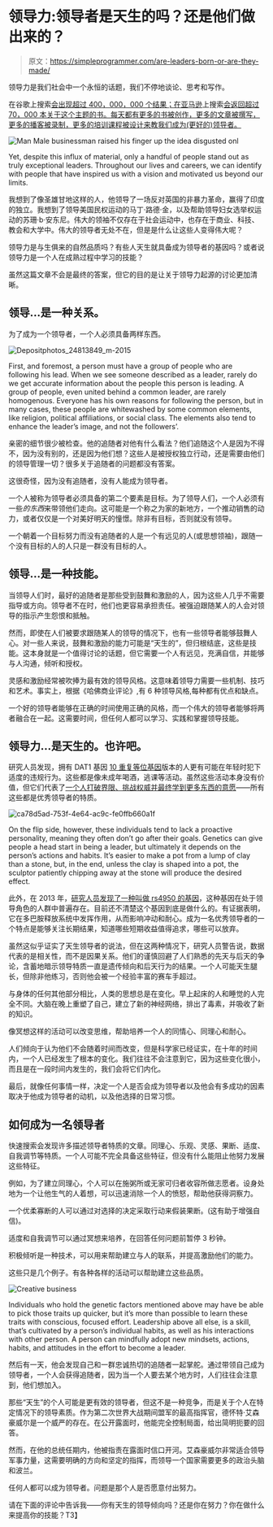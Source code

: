 # 领导力:领导者是天生的吗？还是他们做出来的？

> 原文：<https://simpleprogrammer.com/are-leaders-born-or-are-they-made/>

领导力是我们社会中一个永恒的话题，我们不停地谈论、思考和写作。

在谷歌上搜索[会出现超过 400，000，000 个结果；在亚马逊](https://www.google.com/search?sclient=psy-ab&biw=1536&bih=1227&q=leadership&oq=leadership&gs_l=hp.3..35i39l2j0i20j0.901.2185.0.2422.11.11.0.0.0.0.211.1215.5j5j1.11.0....0...1.1.64.psy-ab..1.10.1122.0.MjANjqrr484&pbx=1&bav=on.2,or.r_cp.&bvm=bv.99804247,d.eXY)上搜索[会返回超过 70，000 本关于这个主题的书。每天都有更多的书被创作，更多的文章被撰写，更多的播客被录制，更多的培训课程被设计来教我们成为(更好的)领导者。](http://www.amazon.com/s/ref=sr_nr_n_0?fst=as%3Aoff&rh=n%3A283155%2Ck%3Aleadership&keywords=leadership&ie=UTF8&qid=1439937623&rnid=2941120011)

![Man Male businessman raised his finger up the idea disgusted onl](img/3650729a8a788ac47d892bc1832be52b.png)

Yet, despite this influx of material, only a handful of people stand out as truly exceptional leaders. Throughout our lives and careers, we can identify with people that have inspired us with a vision and motivated us beyond our limits.

我想到了像圣雄甘地这样的人，他领导了一场反对英国的非暴力革命，赢得了印度的独立。我想到了领导美国民权运动的马丁·路德·金，以及帮助领导妇女选举权运动的苏珊·b·安东尼。伟大的领袖不仅存在于社会运动中，也存在于商业、科技、教会和大学中。伟大的领导者无处不在，但是是什么让这些人变得伟大呢？

领导力是与生俱来的自然品质吗？有些人天生就具备成为领导者的基因吗？或者说领导力是一个人在成熟过程中学习的技能？

虽然这篇文章不会是最终的答案，但它的目的是让关于领导力起源的讨论更加清晰。

## 领导…是一种关系。

为了成为一个领导者，一个人必须具备两样东西。

![Depositphotos_24813849_m-2015](img/aab0a73533054db509597891a40b994d.png)

First, and foremost, a person must have a group of people who are following his lead. When we see someone described as a leader, rarely do we get accurate information about the people this person is leading. A group of people, even united behind a common leader, are rarely homogenous. Everyone has his own reasons for following the person, but in many cases, these people are whitewashed by some common elements, like religion, political affiliations, or social class. The elements also tend to enhance the leader’s image, and not the followers’.

亲密的细节很少被检查。他的追随者对他有什么看法？他们追随这个人是因为不得不，因为没有别的，还是因为他们想？这些人是被授权独立行动，还是需要由他们的领导管理一切？很多关于追随者的问题都没有答案。

这很奇怪，因为没有追随者，没有人能成为领导者。

一个人被称为领导者必须具备的第二个要素是目标。为了领导人们，一个人必须有一些*的东西*来带领他们走向。这可能是一个称之为家的新地方，一个推动销售的动力，或者仅仅是一个对美好明天的憧憬。除非有目标，否则就没有领导。

一个朝着一个目标努力而没有追随者的人是一个有远见的人(或思想领袖)，跟随一个没有目标的人的人只是一群没有目标的人。

## 领导…是一种技能。

当领导人们时，最好的追随者是那些受到鼓舞和激励的人，因为这些人几乎不需要指导或方向。领导者不在时，他们也更容易承担责任。被强迫跟随某人的人会对领导的指示产生怨恨和抵触。

然而，即使在人们被要求跟随某人的领导的情况下，也有一些领导者能够鼓舞人心。对一些人来说，鼓舞和激励的能力可能是“天生的”，但归根结底，这些是技能。这本身就是一个值得讨论的话题，但它需要一个人有远见，充满自信，并能够与人沟通，倾听和授权。

灵感和激励经常被吹捧为最有效的领导风格。这意味着领导力需要一些机制、技巧和艺术。事实上，根据《哈佛商业评论》,有 6 种领导风格,每种都有优点和缺点。

一个好的领导者能够在正确的时间使用正确的风格，而一个伟大的领导者能够将两者融合在一起。这需要时间，但任何人都可以学习、实践和掌握领导技能。

## 领导力…是天生的。也许吧。

研究人员发现，拥有 DAT1 基因 [10 重复等位基因](http://www.sciencedirect.com/science/article/pii/S1048984315000028)版本的人更有可能在年轻时犯下适度的违规行为。这些都是像未成年喝酒，逃课等活动。虽然这些活动本身没有价值，但它们代表了[一个人打破界限、挑战权威并最终学到更多东西的意愿](https://simpleprogrammer.com/2015/08/17/you-have-to-master-the-rules-before-you-can-break-the-rules/)——所有这些都是优秀领导者的特质。

![ca78d5ad-753f-4e64-ac9c-fe0ffb660a1f](img/624c880357e7e56ddcc058de0f8d6422.png)

On the flip side, however, these individuals tend to lack a proactive personality, meaning they often don’t go after their goals. Genetics can give people a head start in being a leader, but ultimately it depends on the person’s actions and habits. It’s easier to make a pot from a lump of clay than a stone, but, in the end, unless the clay is shaped into a pot, the sculptor patiently chipping away at the stone will produce the desired effect.

此外，在 2013 年，[研究人员发现了一种叫做 rs4950 的基因](http://papers.ssrn.com/sol3/papers.cfm?abstract_id=1915939)，这种基因在处于领导角色的人群中普遍存在。目前还不清楚这个基因到底是做什么的。有证据表明，它在多巴胺释放系统中发挥作用，从而影响冲动和耐心。成为一名优秀领导者的一个特点是能够关注长期结果，知道哪些短期收益值得追求，哪些可以放弃。

虽然这似乎证实了天生领导者的说法，但在这两种情况下，研究人员警告说，数据代表的是相关性，而不是因果关系。他们的谨慎回避了人们熟悉的先天与后天的争论，含蓄地暗示领导特质一直是遗传倾向和后天行为的结果。一个人可能天生腿长，但除非他练习，否则他会被一个经验丰富的赛车手超过。

与身体的任何其他部分相比，人类的思想总是在变化。早上起床的人和睡觉的人完全不同。大脑在晚上重塑了自己，建立了新的神经网络，排出了毒素，并吸收了新的知识。

像冥想这样的活动可以改变思维，帮助培养一个人的同情心、同理心和耐心。

人们倾向于认为他们不会随着时间而改变，但是科学家已经证实，在十年的时间内，一个人已经发生了根本的变化。我们往往不会注意到它，因为这些变化很小，而且是在一段时间内发生的，我们会将它们内化。

最后，就像任何事情一样，决定一个人是否会成为领导者以及他会有多成功的因素取决于他成为领导者的动机，以及他选择的日常习惯。

## 如何成为一名领导者

快速搜索会发现许多描述领导者特质的文章。同理心、乐观、灵感、果断、适度、自我调节等特质。一个人可能不完全具备这些特征，但没有什么能阻止他努力发展这些特征。

例如，为了建立同理心，个人可以在施粥所或无家可归者收容所做志愿者。设身处地为一个让他生气的人着想，可以迅速消除一个人的愤怒，帮助他获得洞察力。

一个优柔寡断的人可以通过对选择的决定采取行动来假装果断。(这有助于增强自信)。

适度和自我调节可以通过冥想来培养，在回答任何问题前暂停 3 秒钟。

积极倾听是一种技术，可以用来帮助建立与人的联系，并提高激励他们的能力。

这些只是几个例子。有各种各样的活动可以帮助建立这些品质。

![Creative business](img/b238dac50987bb8c879194c975451a23.png)

Individuals who hold the genetic factors mentioned above may have be able to pick those traits up quicker, but it’s more than possible to learn these traits with conscious, focused effort. Leadership above all else, is a skill, that’s cultivated by a person’s individual habits, as well as his interactions with other person. A person can mindfully adopt new mindsets, actions, habits, and attitudes in the effort to become a leader.

然后有一天，他会发现自己和一群忠诚热切的追随者一起掌舵。通过带领自己成为领导者，一个人会获得追随者，因为当一个人要去某个地方时，人们往往会注意到，他们想加入。

那些“天生”的个人可能是更有效的领导者，但这不是一种竞争，而是关于个人在特定情况下的领导素质。作为第二次世界大战期间盟军的最高指挥官，德怀特·艾森豪威尔是一个威严的存在。在公开露面时，他能完全控制局面，给出简明扼要的回答。

然而，在他的总统任期内，他被指责在露面时信口开河。艾森豪威尔非常适合领导军事力量，这需要明确的方向和坚定的指挥，而领导一个国家需要更多的政治头脑和波兰。

任何人都可以成为领导者。问题是那个人是否愿意付出努力。

请在下面的评论中告诉我——你有天生的领导倾向吗？还是你在努力？你在做什么来提高你的技能？T3】